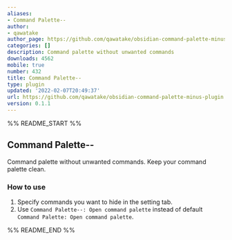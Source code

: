 ```yaml
---
aliases:
- Command Palette--
author:
- qawatake
author_page: https://github.com/qawatake/obsidian-command-palette-minus-plugin
categories: []
description: Command palette without unwanted commands
downloads: 4562
mobile: true
number: 432
title: Command Palette--
type: plugin
updated: '2022-02-07T20:49:37'
url: https://github.com/qawatake/obsidian-command-palette-minus-plugin
version: 0.1.1
---
```


%% README_START %%

## Command Palette--

Command palette without unwanted commands.
Keep your command palette clean.

### How to use

1. Specify commands you want to hide in the setting tab.
2. Use `Command Palette--: Open command palette` instead of default `Command Palette: Open command palette`.




%% README_END %%